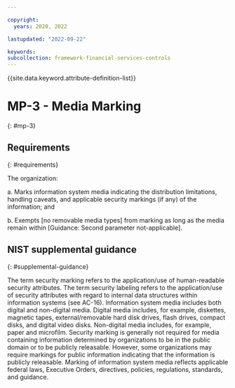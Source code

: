 ```yaml
---

copyright:
  years: 2020, 2022

lastupdated: "2022-09-22"

keywords: 
subcollection: framework-financial-services-controls
---
```


{{site.data.keyword.attribute-definition-list}}

# MP-3 - Media Marking
{: #mp-3}

## Requirements
{: #requirements}

The organization:

a. Marks information system media indicating the distribution limitations, handling caveats, and applicable security markings (if any) of the information; and

b. Exempts [no removable media types] from marking as long as the media remain within [Guidance: Second parameter not-applicable].

## NIST supplemental guidance
{: #supplemental-guidance}

The term security marking refers to the application/use of human-readable security attributes. The term security labeling refers to the application/use of security attributes with regard to internal data structures within information systems (see AC-16). Information system media includes both digital and non-digital media. Digital media includes, for example, diskettes, magnetic tapes, external/removable hard disk drives, flash drives, compact disks, and digital video disks. Non-digital media includes, for example, paper and microfilm. Security marking is generally not required for media containing information determined by organizations to be in the public domain or to be publicly releasable. However, some organizations may require markings for public information indicating that the information is publicly releasable. Marking of information system media reflects applicable federal laws, Executive Orders, directives, policies, regulations, standards, and guidance.

